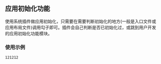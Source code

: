 ## 应用初始化功能
使用系统插件做应用初始化，只需要在需要判断初始化的地方(一般是入口文件或应用布局文件)调用勾子即可。插件会自己判断是否已初始化过，或跳到用户开发的应用初始化功能模块。

### 使用示例
`121212`

